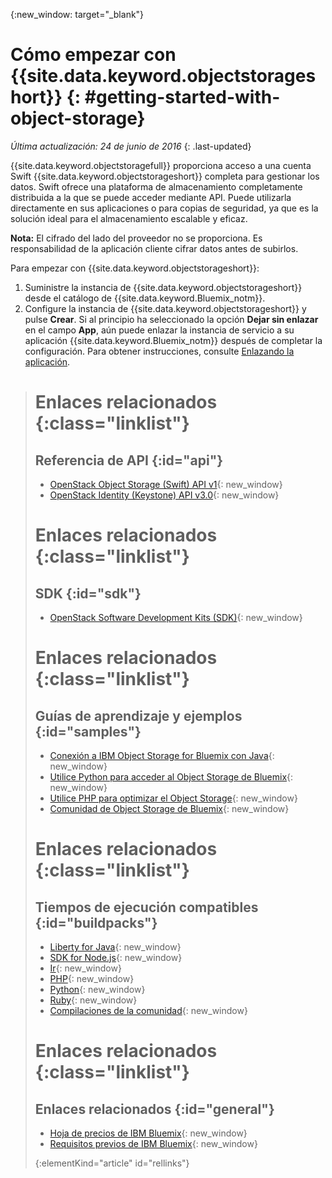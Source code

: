 {:new_window: target="_blank"}

# Cómo empezar con {{site.data.keyword.objectstorageshort}}  {: #getting-started-with-object-storage} 

*Última actualización: 24 de junio de 2016*
{: .last-updated}

{{site.data.keyword.objectstoragefull}} proporciona acceso a una cuenta Swift {{site.data.keyword.objectstorageshort}} completa para gestionar los datos. Swift ofrece una plataforma de almacenamiento completamente distribuida a la que se puede acceder mediante API. Puede utilizarla directamente en sus aplicaciones o para copias de seguridad, ya que es la solución ideal para el almacenamiento escalable y eficaz.

**Nota:** El cifrado del lado del proveedor no se proporciona. Es responsabilidad de la aplicación cliente cifrar datos antes de subirlos.


Para empezar con {{site.data.keyword.objectstorageshort}}:

1.	Suministre la instancia de {{site.data.keyword.objectstorageshort}} desde el catálogo de {{site.data.keyword.Bluemix_notm}}.
2.	Configure la instancia de {{site.data.keyword.objectstorageshort}} y pulse **Crear**. Si al principio ha seleccionado la opción **Dejar sin enlazar** en el campo **App**, aún puede enlazar la instancia de servicio a su aplicación {{site.data.keyword.Bluemix_notm}} después de completar la configuración. Para obtener instrucciones, consulte [Enlazando la aplicación](https://console.ng.bluemix.net/docs/services/ObjectStorage/objectstorge_usingobjectstorage.html#using-object-storage-from-bluemix-app).


># Enlaces relacionados {:class="linklist"}
>## Referencia de API {:id="api"}
>* [OpenStack Object Storage (Swift) API v1](http://developer.openstack.org/api-ref-objectstorage-v1.html){: new_window}
>* [OpenStack Identity (Keystone) API v3.0](http://developer.openstack.org/api-ref-identity-v3.html){: new_window}
>
># Enlaces relacionados {:class="linklist"}
>## SDK {:id="sdk"}
>* [OpenStack Software Development Kits (SDK)](https://wiki.openstack.org/wiki/SDKs){: new_window}
>
># Enlaces relacionados {:class="linklist"}
>## Guías de aprendizaje y ejemplos {:id="samples"}
>* [Conexión a IBM Object Storage for Bluemix con Java](https://developer.ibm.com/recipes/tutorials/connecting-to-ibm-object-storage-for-bluemix-with-java/){: new_window}
>* [Utilice Python para acceder al Object Storage de Bluemix](https://developer.ibm.com/recipes/tutorials/use-python-to-access-your-bluemix-object-storage/){: new_window}
>* [Utilice PHP para optimizar el Object Storage](https://developer.ibm.com/recipes/tutorials/use-php-to-leverage-object-storage-for-bluemix/){: new_window}
>* [Comunidad de Object Storage de Bluemix](https://www.ibm.com/developerworks/community/groups/service/html/communityoverview?communityUuid=1b48459f-4091-43cb-bca4-37863606d989){: new_window}
>
># Enlaces relacionados {:class="linklist"}
>## Tiempos de ejecución compatibles {:id="buildpacks"}
>* [Liberty for Java](https://www.ng.bluemix.net/docs/runtimes/liberty/index.html){: new_window}
>* [SDK for Node.js](https://www.ng.bluemix.net/docs/runtimes/nodejs/index.html){: new_window}
>* [Ir](https://www.ng.bluemix.net/docs/runtimes/go/index.html){: new_window}
>* [PHP](https://www.ng.bluemix.net/docs/runtimes/php/index.html){: new_window}
>* [Python](https://www.ng.bluemix.net/docs/runtimes/python/index.html){: new_window}
>* [Ruby](https://www.ng.bluemix.net/docs/runtimes/ruby/index.html){: new_window}
>* [Compilaciones de la comunidad](https://www.ng.bluemix.net/docs/starters/byob.html){: new_window}
>
># Enlaces relacionados {:class="linklist"}
>## Enlaces relacionados {:id="general"}
>* [Hoja de precios de IBM Bluemix](https://www.ng.bluemix.net/#/pricing){: new_window}
>* [Requisitos previos de IBM Bluemix](https://developer.ibm.com/bluemix/support/#prereqs){: new_window}
>
>{:elementKind="article" id="rellinks"}
